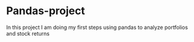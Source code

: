 # Pandas-project
In this project I am doing my first steps using pandas to analyze portfolios and stock returns
